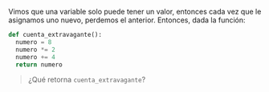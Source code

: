 
Vimos que una variable solo puede tener un valor, entonces cada vez que le asignamos uno nuevo, perdemos el anterior. Entonces, dada la función:

``` python
def cuenta_extravagante():
  numero = 8
  numero *= 2
  numero += 4
  return numero
```

> ¿Qué retorna `cuenta_extravagante`?
